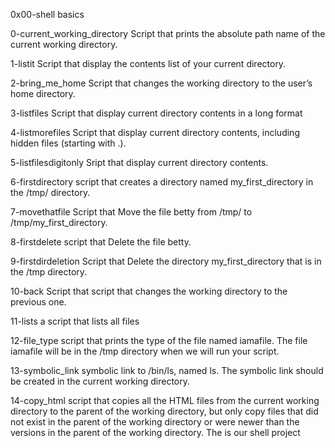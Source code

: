 0x00-shell basics

0-current_working_directory Script that prints the absolute path name of the current working directory.

1-listit Script that display the contents list of your current directory.

2-bring_me_home Script that changes the working directory to the user’s home directory.

3-listfiles Script that display current directory contents in a long format

4-listmorefiles Script that display current directory contents, including hidden files (starting with .).

5-listfilesdigitonly Sript that display current directory contents.

6-firstdirectory script that creates a directory named my_first_directory in the /tmp/ directory.

7-movethatfile Script that Move the file betty from /tmp/ to /tmp/my_first_directory.

8-firstdelete script that Delete the file betty.

9-firstdirdeletion Script that Delete the directory my_first_directory that is in the /tmp directory.

10-back Script that script that changes the working directory to the previous one.

11-lists a script that lists all files

12-file_type script that prints the type of the file named iamafile. The file iamafile will be in the /tmp directory when we will run your script.

13-symbolic_link symbolic link to /bin/ls, named ls. The symbolic link should be created in the current working directory.

14-copy_html script that copies all the HTML files from the current working directory to the parent of the working directory, but only copy files that did not exist in the parent of the working directory or were newer than the versions in the parent of the working directory. The is our shell project
